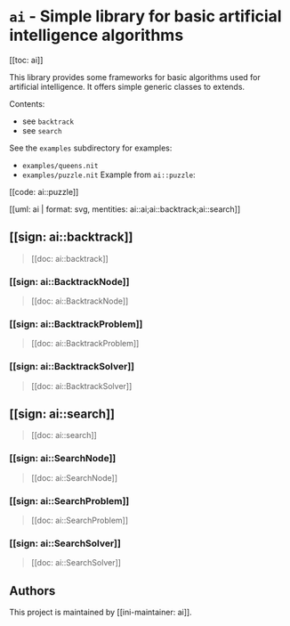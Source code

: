 # `ai` - Simple library for basic artificial intelligence algorithms

[[toc: ai]]

This library provides some frameworks for basic algorithms used for artificial intelligence.
It offers simple generic classes to extends.

Contents:

* see `backtrack`
* see `search`

See the `examples` subdirectory for examples:

* `examples/queens.nit`
* `examples/puzzle.nit`
  Example from `ai::puzzle`:

[[code: ai::puzzle]]

[[uml: ai | format: svg, mentities: ai::ai;ai::backtrack;ai::search]]

## [[sign: ai::backtrack]]

> [[doc: ai::backtrack]]

### [[sign: ai::BacktrackNode]]

> [[doc: ai::BacktrackNode]]

### [[sign: ai::BacktrackProblem]]

> [[doc: ai::BacktrackProblem]]

### [[sign: ai::BacktrackSolver]]

> [[doc: ai::BacktrackSolver]]

## [[sign: ai::search]]

> [[doc: ai::search]]

### [[sign: ai::SearchNode]]

> [[doc: ai::SearchNode]]

### [[sign: ai::SearchProblem]]

> [[doc: ai::SearchProblem]]

### [[sign: ai::SearchSolver]]

> [[doc: ai::SearchSolver]]

## Authors

This project is maintained by [[ini-maintainer: ai]].
